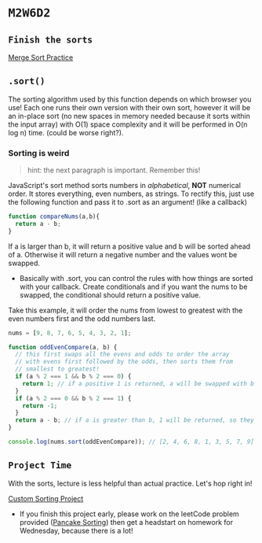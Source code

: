 # `M2W6D2`

## `Finish the sorts`

[Merge Sort Practice](https://open.appacademy.io/learn/js-py---pt-may-2022-online/week-12---sorts-and-graphs/merge-sort-practice)

## `.sort()`

The sorting algorithm used by this function depends on which browser you use! Each one runs their own version with their own sort, however it will be an in-place sort (no new spaces in memory needed because it sorts within the input array) with O(1) space complexity and it will be performed in O(n log n) time. (could be worse right?).

### Sorting is weird

> hint: the next paragraph is important. Remember this!

JavaScript's sort method sorts numbers in *alphabetical*, **NOT** numerical order. It stores everything, even numbers, as strings. To rectify this, just use the following function and pass it to .sort as an argument! (like a callback)

```js
function compareNums(a,b){
  return a - b;
}
```

If a is larger than b, it will return a positive value and b will be sorted ahead of a. Otherwise it will return a negative number and the values wont be swapped.

- Basically with .sort, you can control the rules with how things are sorted with your callback. Create conditionals and if you want the nums to be swapped, the conditional should return a positive value.

Take this example, it will order the nums from lowest to greatest with the even numbers first and the odd numbers last.

```js
nums = [9, 8, 7, 6, 5, 4, 3, 2, 1];

function oddEvenCompare(a, b) {
  // this first swaps all the evens and odds to order the array 
  // with evens first followed by the odds, then sorts them from 
  // smallest to greatest!
  if (a % 2 === 1 && b % 2 === 0) {
    return 1; // if a positive 1 is returned, a will be swapped with b
  }
  if (a % 2 === 0 && b % 2 === 1) {
    return -1;
  }
  return a - b; // if a is greater than b, 1 will be returned, so they will swap.
}

console.log(nums.sort(oddEvenCompare)); // [2, 4, 6, 8, 1, 3, 5, 7, 9]
```

## `Project Time`

With the sorts, lecture is less helpful than actual practice. Let's hop right in!

[Custom Sorting Project](https://open.appacademy.io/learn/js-py---pt-may-2022-online/week-12---sorts-and-graphs/custom-sorting-project)

- If you finish this project early, please work on the leetCode problem provided ([Pancake Sorting](https://open.appacademy.io/learn/js-py---pt-may-2022-online/week-12---sorts-and-graphs/leetcode---pancake-sorting)) then get a headstart on homework for Wednesday, because there is a lot!
